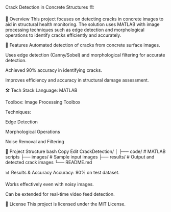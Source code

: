 Crack Detection in Concrete Structures 🏗️

📌 Overview
This project focuses on detecting cracks in concrete images to aid in structural health monitoring. The solution uses MATLAB with image processing techniques such as edge detection and morphological operations to identify cracks efficiently and accurately.

🎯 Features
Automated detection of cracks from concrete surface images.

Uses edge detection (Canny/Sobel) and morphological filtering for accurate detection.

Achieved 90% accuracy in identifying cracks.

Improves efficiency and accuracy in structural damage assessment.

🛠️ Tech Stack
Language: MATLAB

Toolbox: Image Processing Toolbox

Techniques:

Edge Detection

Morphological Operations

Noise Removal and Filtering

📂 Project Structure
bash
Copy
Edit
CrackDetection/
│
├── code/                # MATLAB scripts
├── images/              # Sample input images
├── results/             # Output and detected crack images
└── README.md

📊 Results & Accuracy
Accuracy: 90% on test dataset.

Works effectively even with noisy images.

Can be extended for real-time video feed detection.

📜 License
This project is licensed under the MIT License.
